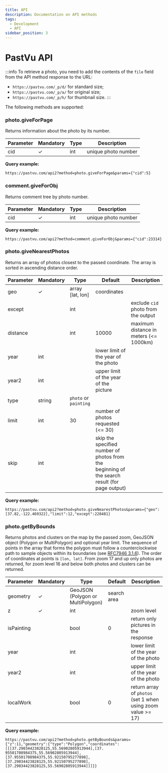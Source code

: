 ```yaml
---
title: API
description: Documentation on API methods
tags:
  - Development
  - API
sidebar_position: 3
---
```


# PastVu API

:::info
To retrieve a photo, you need to add the contents of the `file` field from the API method response to the URL:
* `https://pastvu.com/_p/d/` for standard size;
* `https://pastvu.com/_p/a/` for original size;
* `https://pastvu.com/_p/h/` for thumbnail size.
:::

The following methods are supported:

### photo.giveForPage

Returns information about the photo by its number.

Parameter | Mandatory | Type | Description |
--- | --- | --- | --- |
cid | ✓ | int | unique photo number |

**Query example:**

`https://pastvu.com/api2?method=photo.giveForPage&params={"cid":5}`

### comment.giveForObj

Returns comment tree by photo number.

Parameter | Mandatory | Type | Description |
--- | --- | --- | --- |
cid | ✓ | int | unique photo number |

**Query example:**

`https://pastvu.com/api2?method=comment.giveForObj&params={"cid":23314}`

### photo.giveNearestPhotos
Returns an array of photos closest to the passed coordinate. The array is sorted in ascending distance order.

Parameter | Mandatory | Type | Default | Description |
--- | --- | --- | --- | --- |
geo | ✓ | array [lat, lon] | coordinates |
except| | int | | exclude `cid` photo from the output |
distance| | int | 10000 | maximum distance in meters (<= 1000km) |
year | int | | lower limit of the year of the photo
year2 | int | | upper limit of the year of the picture |
type | string | `photo` or `painting` |
limit | int | 30 | number of photos requested (<= 30) |
skip | int | | skip the specified number of photos from the beginning of the search result (for page output) |

**Query example:**

`https://pastvu.com/api2?method=photo.giveNearestPhotos&params={"geo":[37.82,-122.469322],"limit":12,"except":228481}`

### photo.getByBounds

Returns photos and clusters on the map by the passed zoom, GeoJSON object (Polygon or MultiPolygon) and optional year limit. The sequence of points in the array that forms the polygon must follow a counterclockwise path to sample objects within its boundaries (see [RFC7946 3.1.6](https://www.rfc-editor.org/rfc/rfc7946#section-3.1.6)). The order of coordinates at points is `[lon, lat]`. From zoom 17 and up only photos are returned, for zoom level 16 and below both photos and clusters can be returned.

Parameter | Mandatory | Type | Default | Description |
--- | --- | --- | --- | --- |
geometry | ✓ | GeoJSON (Polygon or MultiPolygon) | search area |
z | ✓ | int | |  zoom level
isPainting | | bool | 0 | return only pictures in the response |
year | | int | | lower limit of the year of the photo |
year2 | | int | | upper limit of the year of the photo |
localWork | | bool | 0 | return array of `photos` (set 1 when using zoom value >= 17) |

**Query example:**

`https://pastvu.com/api2?method=photo.getByBounds&params={"z":11,"geometry":{"type":"Polygon","coordinates":[[[37.29034423828125,55.56902805913944],[37. 95501708984375,55.56902805913944],[37.95501708984375,55.92150795277898],[37.29034423828125,55.92150795277898],[37.29034423828125,55.56902805913944]]]}}`

